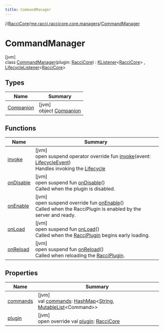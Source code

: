 ```yaml
---
title: CommandManager
---
```

//[RacciCore](../../../index.html)/[me.racci.raccicore.core.managers](../index.html)/[CommandManager](index.html)



# CommandManager



[jvm]\
class [CommandManager](index.html)(plugin: [RacciCore](../../me.racci.raccicore.core/-racci-core/index.html)) : [KListener](../../me.racci.raccicore.api.extensions/-k-listener/index.html)&lt;[RacciCore](../../me.racci.raccicore.core/-racci-core/index.html)&gt; , [LifecycleListener](../../me.racci.raccicore.api.lifecycle/-lifecycle-listener/index.html)&lt;[RacciCore](../../me.racci.raccicore.core/-racci-core/index.html)&gt;



## Types


| Name | Summary |
|---|---|
| [Companion](-companion/index.html) | [jvm]<br>object [Companion](-companion/index.html) |


## Functions


| Name | Summary |
|---|---|
| [invoke](../../me.racci.raccicore.api.lifecycle/-lifecycle-listener/invoke.html) | [jvm]<br>open suspend operator override fun [invoke](../../me.racci.raccicore.api.lifecycle/-lifecycle-listener/invoke.html)(event: [LifecycleEvent](../../me.racci.raccicore.api.lifecycle/-lifecycle-event/index.html))<br>Handles invoking the [Lifecycle](../../me.racci.raccicore.api.lifecycle/-lifecycle/index.html) |
| [onDisable](../../me.racci.raccicore.api.lifecycle/-lifecycle-listener/on-disable.html) | [jvm]<br>open suspend fun [onDisable](../../me.racci.raccicore.api.lifecycle/-lifecycle-listener/on-disable.html)()<br>Called when the plugin is disabled. |
| [onEnable](on-enable.html) | [jvm]<br>open suspend override fun [onEnable](on-enable.html)()<br>Called when the RacciPlugin is enabled by the server and ready. |
| [onLoad](../../me.racci.raccicore.api.lifecycle/-lifecycle-listener/on-load.html) | [jvm]<br>open suspend fun [onLoad](../../me.racci.raccicore.api.lifecycle/-lifecycle-listener/on-load.html)()<br>Called when the [RacciPlugin](../../me.racci.raccicore.api.plugin/-racci-plugin/index.html) begins early loading. |
| [onReload](../../me.racci.raccicore.api.lifecycle/-lifecycle-listener/on-reload.html) | [jvm]<br>open suspend fun [onReload](../../me.racci.raccicore.api.lifecycle/-lifecycle-listener/on-reload.html)()<br>Called when reloading the [RacciPlugin](../../me.racci.raccicore.api.plugin/-racci-plugin/index.html). |


## Properties


| Name | Summary |
|---|---|
| [commands](commands.html) | [jvm]<br>val [commands](commands.html): [HashMap](https://docs.oracle.com/javase/8/docs/api/java/util/HashMap.html)&lt;[String](https://kotlinlang.org/api/latest/jvm/stdlib/kotlin/-string/index.html), [MutableList](https://kotlinlang.org/api/latest/jvm/stdlib/kotlin.collections/-mutable-list/index.html)&lt;Command&gt;&gt; |
| [plugin](plugin.html) | [jvm]<br>open override val [plugin](plugin.html): [RacciCore](../../me.racci.raccicore.core/-racci-core/index.html) |

